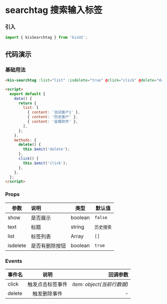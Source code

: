 # searchtag 搜索输入标签

### 引入

```js
import { kisSearchtag } from 'kisUI';
```

## 代码演示

### 基础用法

```html
<kis-searchtag :list="list" :isdelete="true" @click="click" @delete="delete" />

<script>
  export default {
    data() {
      return {
        list: [
          { content: '测试客户1' },
          { content: '历史客户' },
          { content: '金蝶软件' },
        ],
      };
    },
    methods: {
      delete() {
        this.$emit('delete');
      },
      click() {
        this.$emit('click');
      },
    },
  };
</script>
```

### Props

| 参数     | 说明           | 类型    | 默认值     |
| -------- | :------------- | ------- | ---------- |
| show     | 是否展示       | boolean | `false`    |
| text     | 标题           | string  | `历史搜索` |
| list     | 标签列表       | Array   | `[]`       |
| isdelete | 是否有删除按钮 | boolean | `true`     |

### Events

| 事件名 |       说明       |                   回调参数 |
| ------ | :--------------: | -------------------------: |
| click  | 触发点击标签事件 | _item: object(当前行数据)_ |
| delete |   触发删除事件   |                          - |
